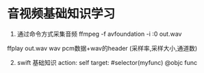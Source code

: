 # 音视频基础知识学习

1. 通过命令方式采集音频
ffmpeg -f avfoundation -i :0 out.wav

ffplay out.wav
wav pcm数据+wav的header (采样率,采样大小,通道数)

2. swift 基础知识
action: self
target: #selector(myfunc)
@objc func
